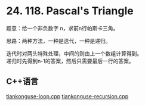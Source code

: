 # 24. 118. Pascal's Triangle

题意：给一个非负数字 n，求前n行帕斯卡三角。   


思路：两种方法，一种是迭代，一种是递归。  


迭代时对两头特殊处理，中间的则由上一个数组计算得到。  
递归时先得到n-1的答案，然后只需要最后一行的答案。  


## C++语言  

[tiankonguse-loop.cpp](./tiankonguse-loop.cpp)
[tiankonguse-recursion.cpp](./tiankonguse-recursion.cpp)



